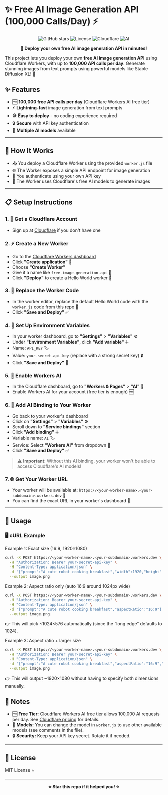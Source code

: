 # ✨ Free AI Image Generation API (100,000 Calls/Day) ⚡

<div align="center">

![GitHub stars](https://img.shields.io/github/stars/saurav-z/free-image-generation-api?style=social)
![License](https://img.shields.io/badge/license-MIT-blue.svg)
![Cloudflare](https://img.shields.io/badge/Cloudflare-Workers-orange.svg)
![AI](https://img.shields.io/badge/AI-Stable%20Diffusion-purple.svg)

**🚀 Deploy your own free AI image generation API in minutes!**

</div>

This project lets you deploy your own **free AI image generation API** using Cloudflare Workers, with up to **100,000 API calls per day**. Generate stunning images from text prompts using powerful models like Stable Diffusion XL! 🎨

## ✨ Features
- 🆓 **100,000 free API calls per day** (Cloudflare Workers AI free tier)
- ⚡ **Lightning-fast** image generation from text prompts
- 🛠️ **Easy to deploy** - no coding experience required
- 🔒 **Secure** with API key authentication
- 🎯 **Multiple AI models** available

---

## 🚀 How It Works
- 📤 You deploy a Cloudflare Worker using the provided `worker.js` file
- 🌐 The Worker exposes a simple API endpoint for image generation
- 🔐 You authenticate using your own API key
- 🤖 The Worker uses Cloudflare's free AI models to generate images

---

## 📋 Setup Instructions

### 1. 🌟 Get a Cloudflare Account
- Sign up at [Cloudflare](https://dash.cloudflare.com/sign-up) if you don't have one

### 2. ⚡ Create a New Worker
- Go to the [Cloudflare Workers dashboard](https://dash.cloudflare.com/workers)
- Click **"Create application"** 🎯
- Choose **"Create Worker"** 
- Give it a name like `free-image-generation-api` 📝
- Click **"Deploy"** to create a Hello World worker 🚀

### 3. 🔧 Replace the Worker Code
- In the worker editor, replace the default Hello World code with the `worker.js` code from this repo 📄
- Click **"Save and Deploy"** ✅

### 4. 🔑 Set Up Environment Variables
- In your worker dashboard, go to **"Settings"** > **"Variables"** ⚙️
- Under **"Environment Variables"**, click **"Add variable"** ➕
- Name: `API_KEY` 🏷️
- Value: `your-secret-api-key` (replace with a strong secret key) 🔒
- Click **"Save and Deploy"** 💾

### 5. 🤖 Enable Workers AI
- In the Cloudflare dashboard, go to **"Workers & Pages"** > **"AI"** 🧠
- Enable Workers AI for your account (free tier is enough) 🆓

### 6. 🔗 Add AI Binding to Your Worker
- Go back to your worker's dashboard
- Click on **"Settings"** > **"Variables"** ⚙️
- Scroll down to **"Service bindings"** section
- Click **"Add binding"** ➕
- Variable name: `AI` 🏷️
- Service: Select **"Workers AI"** from dropdown 🤖
- Click **"Save and Deploy"** ✅

> ⚠️ **Important:** Without this AI binding, your worker won't be able to access Cloudflare's AI models!

### 7. 🌐 Get Your Worker URL
- Your worker will be available at: `https://<your-worker-name>.<your-subdomain>.workers.dev` 🔗
- You can find the exact URL in your worker's dashboard 📍

---

## 🎯 Usage

### 🖥️ cURL Example

Example 1: Exact size (16:9, 1920×1080)
```bash
curl -X POST https://<your-worker-name>.<your-subdomain>.workers.dev \
  -H "Authorization: Bearer your-secret-api-key" \
  -H "Content-Type: application/json" \
  -d '{"prompt":"A cute robot cooking breakfast","width":1920,"height":1080}' \
  --output image.png
```

Example 2: Aspect ratio only (auto 16:9 around 1024px wide)
```bash
curl -X POST https://<your-worker-name>.<your-subdomain>.workers.dev \
  -H "Authorization: Bearer your-secret-api-key" \
  -H "Content-Type: application/json" \
  -d '{"prompt":"A cute robot cooking breakfast","aspectRatio":"16:9"}' \
  --output image.png
```

👉 This will pick ~1024×576 automatically (since the “long edge” defaults to 1024).

Example 3: Aspect ratio + larger size
```bash
curl -X POST https://<your-worker-name>.<your-subdomain>.workers.dev \
  -H "Authorization: Bearer your-secret-api-key" \
  -H "Content-Type: application/json" \
  -d '{"prompt":"A cute robot cooking breakfast","aspectRatio":"16:9","longEdge":1920}' \
  --output image.png
```

👉 This will output ~1920×1080 without having to specify both dimensions manually.



## 📝 Notes
- 🆓 **Free Tier:** Cloudflare Workers AI free tier allows 100,000 AI requests per day. See [Cloudflare pricing](https://developers.cloudflare.com/workers-ai/platform/pricing/) for details.
- 🎨 **Models:** You can change the model in `worker.js` to use other available models (see comments in the file).
- 🔒 **Security:** Keep your API key secret. Rotate it if needed.

---

## 📄 License
MIT License ⭐

---

<div align="center">

**⭐ Star this repo if it helped you! ⭐**

</div>
